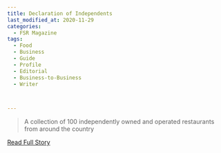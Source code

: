 ```yaml
---
title: Declaration of Independents
last_modified_at: 2020-11-29
categories:
  - FSR Magazine
tags:
  - Food
  - Business
  - Guide
  - Profile
  - Editorial 
  - Business-to-Business
  - Writer



---
```


> A collection of 100 independently owned and operated restaurants from around the country

<a href="http://www.omagdigital.com/publication/?i=506575&ver=html5&p=61" target="_blank">Read Full Story</a>
